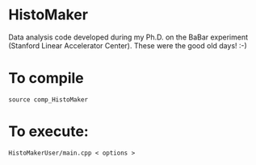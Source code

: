 # HistoMaker
Data analysis code developed during my Ph.D. on the BaBar experiment (Stanford Linear Accelerator Center). These were the good old days!  :-)

# To compile
```source comp_HistoMaker```

# To execute:
```HistoMakerUser/main.cpp < options >```

